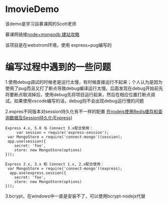 # ImovieDemo
该demo是学习自慕课网的Scott老师

慕课网链接[node+mongodb 建站攻略](https://www.imooc.com/learn/75 )

该项目是在webstrom环境，使用 express+pug编写的



# 编写过程中遇到的一些问题 #

1.使用debug调试的时候老是运行太慢，有时候直接运行不起来；个人认为是因为使用了pug而且又打了断点导致debug编译运行太慢。后面发现在debug开始前先将要断点取消掉后，使用debug先将项目运行起来，然后在相应位置打断点调试。如果使用vscode编写的话，debug则不会出现debug运行慢的问题

2.expres不同版本对session持久化有不一样的配置
[在nodejs使用Redis缓存和查询数据及Session持久化(Express)](https://segmentfault.com/a/1190000002488971)

    Express 4.x, 5.0 与 Connect 3.x配合使用：
         var session = require('express-session');
     var MongoStore = require('connect-mongo')(session);
     app.use(session({
    	secret: 'foo',
    	store: new MongoStore(options)
    }));

    Express 2.x, 3.x 和 Connect 1.x, 2.x配合使用：
     var MongoStore = require('connect-mongo')(express);
      app.use(express.session({
    	secret: 'foo',
    	store: new MongoStore(options)
	}));

3.bcrypt，在windows中一直是安装不了，可以使用bcrypt-nodejs代替